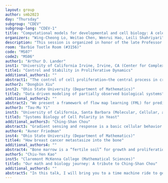 ```yaml
---
layout: group
author: smb2023
day: "Thursday"
subgroup: "CDEV"
subgroup-long: "CDEV-1"
title: "Computational models for developmental and cell biology: A celebration of the works of Prof. Ching-Shan Chou"
organizers: "Wing-Cheong Lo, Weitao Chen, Wenrui Hao, Leili Shahriyari"
description: "This session is organized in honor of the late Professor Ching-Shan Chou, who had performed very valuable research works on computational models for developmental and cell biology. Cell biology aims to study the structure, function, and development of cells. Since the muli-scale cell systems usually include complex regulation controls, computational modeling becomes an essential tool in predicting cell and tissue development under multilevel regulations. This mini-symposium will highlight recent computational approaches applied in cell and developmental biology. The research topics will include single-cell polarity, tissue pattern formation, and colony formation."
room: "Barbie Tootle Room (#3156)"
code: "MS07"
code2: "MS06"
author1: "Arthur D. Lander"
inst1: "University of California Irvine, Irvine, CA (Center for Complex Biological Systems, and Department of Developmental and Cell Biology)"
title1: "Control and Stability in Proliferative Dynamics"
additional_authors1: ""
abstract1: "The control of cell proliferation—the central process in creating, maintaining, and regenerating tissues of defined sizes and shapes—is a tricky business, because proliferation is fundamentally autocatalytic, and therefore prone to instability. Yet multicellular organisms achieve great feats of speed, precision, and stability in the production and maintenance of tissues. Moreover, they do so in the face of considerable stochasticity in the outcomes of cell divisions. Experimental studies have identified generic strategies—all based on some form of collective integral feedback—that can be shown, mathematically, to achieve many of these control objectives. However, the reliance of such strategies on cell-cell interaction creates fragilities, arising from limits on the distances over which intercellular signals spread; limits on the time scales over which perturbations can be managed; and situational ultrasensitivity to stochastic fluctuations. I will discuss the tradeoffs these fragilities impose, and how they influence what control organisms can achieve safely. I will raise the possibility that such fragilities create opportunities for rare, stochastic progression to states of uncontrolled growth, i.e., cancer, and suggest that such transitions provide a better model for cancer initiation than current models based on genetic determinism."
author2: "Dongbin Xiu"
inst2: "Ohio State University (Department of Mathematics)"
title2: "Data driven modeling of partially observed biological systems"
additional_authors2: ""
abstract2: "We present a framework of flow map learning (FML) for predictive modeling of unknown dynamical systems from measurement data, with applications to biological systems. The method is designed to discover the flow map operator behind the data and utilize deep neural network (DNN) as the main numerical technique for the discovery. Once an accurate DNN model for the flow map is constructed, it serves as a predictive model for the unknown system and enables us to conduct long-term system prediction and analysis. The FML framework is highly versatile, as it allows one to construct accurate models when only a limited subset of the system parameters and state variables are observed."
author3: "Tau-Mu Yi"
inst3: "University of California, Santa Barbara (Molecular, Cellular, and Developmental Biology)"
title3: "Systems Biology of Cell Polarity in Yeast"
additional_authors3: "Ching-Shan Chou"
abstract3: "Gradient sensing and response is a basic cellular behavior. Cells sense a chemical gradient and then respond by moving or projecting up the gradient. During this process of breaking symmetry, protein components localize to the front (or back) of the cell resulting in cell polarity. In this work, we characterized an information measure for cell polarity that applies to non-motile cells responding to a chemical gradient. The central idea is that polarization represents information about the direction of the gradient. Building upon previous work in the literature, we applied a theory of optimal gradient sensing and response in the presence of external noise based on the information capacity of a Gaussian channel. We compared the theory to experimental data on yeast mating projection growth in a pheromone gradient and demonstrated that slow ligand binding to receptor is the limiting factor in yeast gradient sensing. Finally, we showed that temporal averaging can help overcome the slow binding rate to achieve greater accuracy but resulting in a slow mating response."
author4: "Avner Friedman"
inst4: "Ohio State University (Department of Mathematics)"
title4: "How breast cancer metastasize into the bone"
additional_authors4: ""
abstract4: "Bone marrow is a “fertile soil” for growth and proliferation of cancer cells. But in order to metastasize into the bone, breast cancer cells first need to degrade and weaken the hard layer at the bone surface. To facilitate this process they secret, sometime in advance, organelles (called exosomes) that contain DNA, mRNA , microRNA and proteins. It is now known that some of the microRNAs destroy the balance between bone formation and bone resorption, which results in bone lesions, and allow cancer cells to penetrate into the bone interior. In this talk I shall describe this process by a mathematical model, and introduce drugs that can increase bone density to the normal level and thus may protect the bone from invasion by cancer cells. This work is jointly with Nourridine Siewe."
author5: "Chiu-Yen Kao"
inst5: "Claremont McKenna College (Mathematical Sciences)"
title5: "Our math and biology journey: A tribute to Ching-Shan Chou"
additional_authors5: ""
abstract5: "In this talk, I will bring you to a time machine ride to get to know Professor Ching-Shan Chou’s background, interests that we shared, and work that we had done together. In particular, highlight book projects, common interests, research works on propagation of cutaneous thermal injury, vibration of rods and plates, and fast sweeping methods for steady state problems for hyperbolic conservation laws."
---
```

